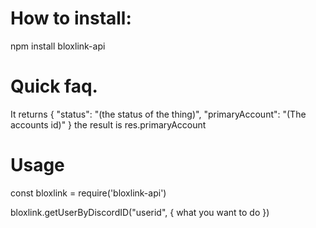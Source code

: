 # How to install:


npm install bloxlink-api

# Quick faq.

It returns { "status": "(the status of the thing)", "primaryAccount": "(The accounts id)" }
the result is res.primaryAccount
# Usage

const bloxlink = require('bloxlink-api')

bloxlink.getUserByDiscordID("userid", {
    what you want to do
})
